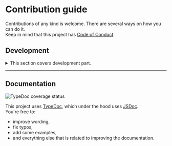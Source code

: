 # Contribution guide

Contributions of any kind is welcome. There are several ways on how you can do it.\
Keep in mind that this project has [Code of Conduct](https://github.com/xeho91/svelte-ast-print?tab=coc-ov-file).

## Development

<details>
<summary>This section covers development part.</summary>

### Setup

If you intend to setup this project locally, ensure you have right prerequisites from below table:

#### Prerequisites

You must have those tools installed.

| Importance | Dependency | Version                                              |
| ---------- | ---------- | ---------------------------------------------------- |
| ❗required | [Node.js]  | LTS                                                  |
| ❗required | [pnpm]     | Use `corepack enable` to automatically setup version |
| _optional_ | [typos]    | latest                                               |
| _optional_ | [lefthook] | latest                                               |

---

#### Step by step

1. Clone this repository.

1. Setup the used Node.js package manager with [corepack]:

   ```sh
   corepack enable
   ```

1. Install project dependencies with pnpm:

   ```sh
   pnpm install
   ```

1. _(optional)_ Install Git hooks with:

   ```sh
   pnpm lefthook -g install
   ```

   > [!NOTE]
   > This can save your time and project's CI & CD usage _(even if it's free)_

1. Take a look at the `"scripts"` in [`./package.json`](../package.json#scripts) to see if you can find what you need.

   For the the usage convienience those scripts concurrently run related tasks:

   - `pnpm build`
   - `pnpm dev` <- this is for the development

1. If you intend to push changes...
   You can either rely on the optional step 4 to automatically do lint checks _(related to the changed files)_
   for you while attempting to create a commit message.\
   Otherwise use `pnpm lint`.

1. If lint checks has found any issue(s), see if you can automatically fix it by running `pnpm fix`.

</details>

---

## Documentation

![TypeDoc coverage status](https://xeho91.github.io/svelte-ast-print/coverage.svg)

This project uses [TypeDoc], which under the hood uses [JSDoc].\
You're free to:

- improve wording,
- fix typos,
- add some examples,
- and everything else that is related to improving the documentation.

<!-- LINKS -->

[Node.js]: https://github.com/nodejs/node
[pnpm]: https://github.com/pnpm/pnpm
[typos]: https://github.com/crate-ci/typos
[corepack]: https://github.com/nodejs/corepack
[TypeDoc]: https://github.com/TypeStrong/typedoc
[JSDoc]: https://github.com/jsdoc/jsdoc
